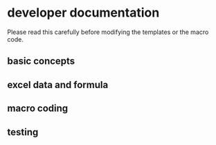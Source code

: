 <as>

# developer documentation

Please read this carefully before modifying the templates or the macro code.

## basic concepts

## excel data and formula

## macro coding

## testing